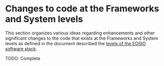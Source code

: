 # Changes to code at the Frameworks and System levels

This section organizes various ideas regarding enhancements and other significant changes to the code that exists at the Frameworks and System levels as defined in the document described the [levels of the EOSIO software stack](../levels.md).

TODO: Complete